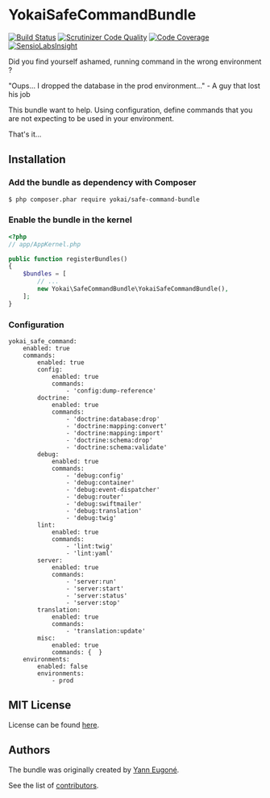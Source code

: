 YokaiSafeCommandBundle
======================

[![Build Status](https://api.travis-ci.org/yokai-php/safe-command-bundle.png?branch=master)](https://travis-ci.org/yokai-php/safe-command-bundle)
[![Scrutinizer Code Quality](https://scrutinizer-ci.com/g/yokai-php/safe-command-bundle/badges/quality-score.png?b=master)](https://scrutinizer-ci.com/g/yokai-php/safe-command-bundle/?branch=master)
[![Code Coverage](https://scrutinizer-ci.com/g/yokai-php/safe-command-bundle/badges/coverage.png?b=master)](https://scrutinizer-ci.com/g/yokai-php/safe-command-bundle/?branch=master)
[![SensioLabsInsight](https://insight.sensiolabs.com/projects/9fa4fc24-ccc1-427e-aa97-9350b23a61b8/mini.png)](https://insight.sensiolabs.com/projects/9fa4fc24-ccc1-427e-aa97-9350b23a61b8)


Did you find yourself ashamed, running command in the wrong environment ?

"Oups... I dropped the database in the prod environment..." - A guy that lost his job

This bundle want to help. Using configuration, define commands that you are not expecting to be used in your environment.

That's it...


Installation
------------

### Add the bundle as dependency with Composer

``` bash
$ php composer.phar require yokai/safe-command-bundle
```

### Enable the bundle in the kernel

``` php
<?php
// app/AppKernel.php

public function registerBundles()
{
    $bundles = [
        // ...
        new Yokai\SafeCommandBundle\YokaiSafeCommandBundle(),
    ];
}
```

### Configuration

```
yokai_safe_command:
    enabled: true
    commands:
        enabled: true
        config:
            enabled: true
            commands:
                - 'config:dump-reference'
        doctrine:
            enabled: true
            commands:
                - 'doctrine:database:drop'
                - 'doctrine:mapping:convert'
                - 'doctrine:mapping:import'
                - 'doctrine:schema:drop'
                - 'doctrine:schema:validate'
        debug:
            enabled: true
            commands:
                - 'debug:config'
                - 'debug:container'
                - 'debug:event-dispatcher'
                - 'debug:router'
                - 'debug:swiftmailer'
                - 'debug:translation'
                - 'debug:twig'
        lint:
            enabled: true
            commands:
                - 'lint:twig'
                - 'lint:yaml'
        server:
            enabled: true
            commands:
                - 'server:run'
                - 'server:start'
                - 'server:status'
                - 'server:stop'
        translation:
            enabled: true
            commands:
                - 'translation:update'
        misc:
            enabled: true
            commands: {  }
    environments:
        enabled: false
        environments:
            - prod
```


MIT License
-----------

License can be found [here](https://github.com/yokai-php/safe-command-bundle/blob/master/LICENSE).


Authors
-------

The bundle was originally created by [Yann Eugoné](https://github.com/yann-eugone).

See the list of [contributors](https://github.com/yokai-php/safe-command-bundle/contributors).

